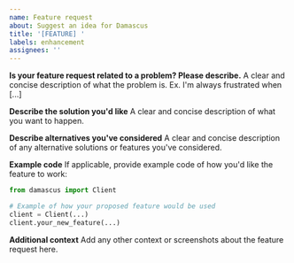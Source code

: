 ```yaml
---
name: Feature request
about: Suggest an idea for Damascus
title: '[FEATURE] '
labels: enhancement
assignees: ''
---
```


**Is your feature request related to a problem? Please describe.**
A clear and concise description of what the problem is. Ex. I'm always frustrated when [...]

**Describe the solution you'd like**
A clear and concise description of what you want to happen.

**Describe alternatives you've considered**
A clear and concise description of any alternative solutions or features you've considered.

**Example code**
If applicable, provide example code of how you'd like the feature to work:

```python
from damascus import Client

# Example of how your proposed feature would be used
client = Client(...)
client.your_new_feature(...)
```

**Additional context**
Add any other context or screenshots about the feature request here. 
